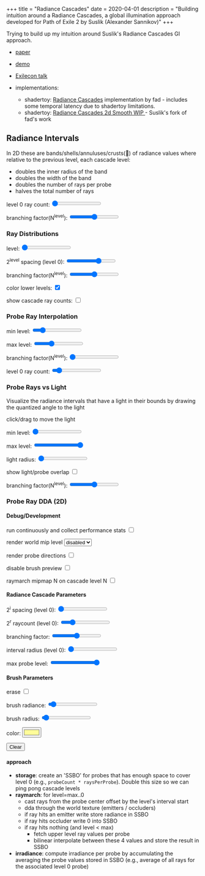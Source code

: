 +++
title = "Radiance Cascades"
date = 2020-04-01
description = "Building intuition around a Radiance Cascades, a global illumination approach developed for Path of Exile 2 by Suslik (Alexander Sannikov)"
+++

Trying to build up my intuition around Suslik's Radiance Cascades GI approach.
- [paper](https://drive.google.com/file/d/1L6v1_7HY2X-LV3Ofb6oyTIxgEaP4LOI6/view?usp=sharing)
- [demo](https://www.youtube.com/watch?v=xkJ6i2N32Pc)
- [Exilecon talk](https://www.youtube.com/watch?v=B-ODrtmtpzM)

- implementations:
  - shadertoy: [Radiance Cascades](https://www.shadertoy.com/view/mtlBzX) implementation by fad - includes some temporal latency due to shadertoy limitations.
  - shadertoy: [Radiance Cascades 2d Smooth WIP
 ](https://www.shadertoy.com/view/mlSfRD) - Suslik's fork of fad's work

## Radiance Intervals
In 2D these are bands/shells/annuluses/crusts(🍕) of radiance values where relative to the previous level, each cascade level:
- doubles the inner radius of the band
- doubles the width of the band
- doubles the number of rays per probe
- halves the total number of rays

<section id="radiance-intervals-2d-controls">
  <p>
  level 0 ray count: <input type="range" min="4" max="8" value="4" name="level-0-ray-count">
  </p>

  <p>
  branching factor(N<sup>level</sup>): <input type="range" min="1" max="3" value="2" name="branching-factor">
  </p>
</section>

<section class="center-align">
  <canvas id="radiance-intervals-2d-canvas" width="1024" height="1024"></canvas>
</section>

<script>
  // tuck this into a scope so we can have multiple interactive context2ds on this page
  {
    // Setup
    let canvas = document.getElementById('radiance-intervals-2d-canvas');
    let state = {
      canvas: canvas,
      ctx: canvas.getContext('2d'),
      params: {
        levelSlider: -1,
        level0RayCountSlider: -1,
        colorLowerLevels: -1,
        showCascadeRayCounts: -1,
      }
    }

    const Param = (name, value) => {
      if (state.params[name] != value) {
        state.params[name] = value;
        return true;
      }
      return false;
    }


    // clear the canvas
    state.ctx.fillStyle = '#111';
    state.ctx.fillRect(0, 0, canvas.width, canvas.height);
    let levelCount = 6;
    let levelColors = [
      '#f3a833',
      '#9de64e',
      '#36c5f4',
      '#ffa2ac',
      '#cc99ff',
      '#ec273f',
      '#de5d3a'
    ]

    const DrawRadianceIntervals = () => {
      window.requestAnimationFrame(DrawRadianceIntervals)
      let dirty = false;
      let controlEl = document.getElementById('radiance-intervals-2d-controls')

      dirty = dirty || Param(
        'level0RayCountSlider',
        parseFloat(controlEl.querySelector('input[name="level-0-ray-count"]').value)
      )
      dirty = dirty || Param(
        'branchingFactor',
        parseFloat(controlEl.querySelector('input[name="branching-factor"]').value)
      )


      if (!dirty) {
        return
      }

      // clear the canvas
      state.ctx.fillStyle = '#111';
      state.ctx.fillRect(0, 0, canvas.width, canvas.height);
      state.ctx.lineWidth = 2;

      let centerX = Math.floor(state.canvas.width / 2.0)
      let centerY = Math.floor(state.canvas.height / 2.0)
      let startingProbeRadius = 16
      let levelPadding = 0
      // the number of rays cast at level 0
      let baseAngularSteps = state.params.level0RayCountSlider;
      let TAU = Math.PI * 2.0
      let angleOffset = Math.PI * 0.25

      for (var level=0; level <= levelCount; level++) {
        state.ctx.strokeStyle = levelColors[level];

        let radius = (startingProbeRadius << (level * state.params.branchingFactor)) - levelPadding;
        let prevRadius = level > 0
          ? (startingProbeRadius << ((level - 1) * state.params.branchingFactor)) - levelPadding
          : 0;

        if (prevRadius * 2.0 > canvas.width) {
          break
        }

        state.ctx.beginPath()
        state.ctx.moveTo(centerX + radius, centerY)
        state.ctx.arc(centerX, centerY, radius, 0, Math.PI*2.0)
        state.ctx.stroke();

        let angularSteps = baseAngularSteps << (level * state.params.branchingFactor)
        state.ctx.beginPath()
        for (let step = 0; step<angularSteps; step++) {
          let angle = TAU * (step + 0.5) / angularSteps;

          state.ctx.moveTo(centerX + Math.sin(angle) * prevRadius, centerY + Math.cos(angle) * prevRadius)
          state.ctx.lineTo(centerX + Math.sin(angle) * radius, centerY + Math.cos(angle) * radius)
        }
        state.ctx.stroke();
      }

    }

    DrawRadianceIntervals()

  }
</script>

### Ray Distributions

<section id="ray-distributions-2d-controls">
  <p>
  level: <input type="range" min="0" max="6" value="0" name="level-slider">
  </p>

  <p>
  2<sup>level</sup> spacing (level 0): <input type="range" min="0" max="6" value="4" name="i-slider">
  </p>

  <p>
  branching factor(N<sup>level</sup>): <input type="range" min="1" max="3" value="2" name="level-branching-factor">
  </p>

  <p>
  color lower levels: <input type="checkbox" value="1" checked name="color-lower-levels">
  </p>
  <p>
  show cascade ray counts: <input type="checkbox" value="1" name="show-cascade-ray-counts">
  </p>
</section>

<section class="center-align">
  <canvas id="ray-distributions-2d-canvas" width="1024" height="1024"></canvas>
</section>

<script>
  // tuck this into a scope so we can have multiple interactive context2ds on this page
  {
    // Setup
    let canvas = document.getElementById('ray-distributions-2d-canvas');
    let state = {
      canvas: canvas,
      ctx: canvas.getContext('2d'),
      params: {
        levelSlider: -1,
        colorLowerLevels: -1,
        showCascadeRayCounts: -1,
        i: 4,
      }
    }

    state.ctx.lineWidth = 2;

    const Param = (name, value) => {
      if (state.params[name] != value) {
        state.params[name] = value;
        return true;
      }
      return false;
    }

    const DrawRayDistributions2D = () => {
      window.requestAnimationFrame(DrawRayDistributions2D)

      let controlEl = document.getElementById('ray-distributions-2d-controls')

      // html sliders/checkboxes
      let dirty = false;
      dirty = dirty || Param(
        'levelSlider',
        parseFloat(controlEl.querySelector('input[name="level-slider"]').value)
      )

      dirty = dirty || Param(
        'i',
        parseFloat(controlEl.querySelector('input[name="i-slider"]').value)
      )

      dirty = dirty || Param(
        'branchingFactor',
        parseFloat(controlEl.querySelector('input[name="level-branching-factor"]').value)
      )

      dirty = dirty || Param(
        'colorLowerLevels',
        !!controlEl.querySelector('input[name="color-lower-levels"]').checked
      )

      dirty = dirty || Param(
        'showCascadeRayCounts',
        !!controlEl.querySelector('input[name="show-cascade-ray-counts"]').checked
      )

      if (!dirty) {
        return;
      }

      // clear the canvas
      state.ctx.fillStyle = '#111';
      state.ctx.fillRect(0, 0, canvas.width, canvas.height);

      let levelColors = ([
        '#f3a833',
        '#9de64e',
        '#36c5f4',
        '#ffa2ac',
        '#cc99ff',
        '#ec273f',
        '#de5d3a'
      ]).map((v,i) => {
        if (i == state.params.levelSlider || (i < state.params.levelSlider && state.params.colorLowerLevels)) {
          return v
        } else {
          return '#222'
        }
      });

      // Draw the actual cascades
      let levels = 6;
      let i = state.params.i;
      let startingProbeRadius = Math.pow(2, i);
      let baseAngularSteps = Math.max(4, Math.pow(2, i));
      let TAU = Math.PI * 2.0
      state.ctx.save()
      let scale = 4.0;
      state.ctx.scale(scale, scale);
      state.ctx.lineWidth = 1.0 / scale * 2.0;
      let radianceIntervalStart = 0;
      let cascadeRayCounts = [];
      for (let level=0; level<=state.params.levelSlider; level++) {
        let angularSteps = baseAngularSteps << (level * state.params.branchingFactor)
        let radius = startingProbeRadius << (level * state.params.branchingFactor)
        let diameter = radius * 2
        let prevRadius = level > 0 ? (startingProbeRadius << (level - 1)) : 0;

        state.ctx.strokeStyle = levelColors[level]
        state.ctx.fillStyle = '#f0f'
        let cascadeRayCount = 0;
        for (let x = 0; x<state.canvas.width; x+=diameter) {
          for (let y = 0; y<state.canvas.height; y+=diameter) {
            state.ctx.beginPath()
            let centerX = x + radius
            let centerY = y + radius
            for (let step = 0; step<angularSteps; step++) {
              let angle = TAU * (step + 0.5) / angularSteps;
              let dirX = Math.sin(angle)
              let dirY = Math.cos(angle)

              state.ctx.moveTo(centerX + dirX * prevRadius, centerY + dirY * prevRadius);
              state.ctx.lineTo(centerX + dirX * radius, centerY + dirY * radius)
              cascadeRayCount++;
            }
            state.ctx.stroke();
          }
        }
        cascadeRayCounts.push(cascadeRayCount);
        radianceIntervalStart = radius;
      }
      state.ctx.restore()
      if (state.params.showCascadeRayCounts) {
        let totalRays = 0;
        state.ctx.fillStyle = 'rgba(0, 0, 0, 0.75)'
        state.ctx.fillRect(0, 0, 230, 20 + 30 * (cascadeRayCounts.length + 1))
        state.ctx.fillStyle = 'white'
        state.ctx.font = '20px monospace'
        cascadeRayCounts.forEach((count, level) => {
          state.ctx.fillText(`level:${level} rays:${count}`, 20, 30 + level * 30)
          totalRays += count;
        })

        state.ctx.fillText(`total rays:${totalRays}`, 20, 30 + cascadeRayCounts.length * 30)
      }
    }

    DrawRayDistributions2D()
  }
</script>


### Probe Ray Interpolation

<section id="probe-interpolation-2d-controls">
  <p>
  min level: <input type="range" min="0" max="6" value="1" name="minLevel-slider">
  </p>
  <p>
  max level: <input type="range" min="0" max="6" value="2" name="maxLevel-slider">
  </p>

  <p>
  branching factor(N<sup>level</sup>): <input type="range" min="1" max="3" value="1" name="level-branching-factor">
  </p>

  <p>
  level 0 ray count: <input type="range" min="1" max="32" value="4" name="level-0-ray-count">
  </p>
</section>

<section class="center-align">
  <canvas id="probe-interpolation-2d-canvas" width="1024" height="1024"></canvas>
</section>

<script>
  // tuck this into a scope so we can have multiple interactive context2ds on this page
  {
    // Setup
    let canvas = document.getElementById('probe-interpolation-2d-canvas');
    let state = {
      canvas: canvas,
      ctx: canvas.getContext('2d'),
      params: {
        minLevel: 0,
        maxLevel: 6,
        level0RayCountSlider: 0,
      }
    }

    state.ctx.lineWidth = 2;

    const Param = (name, value) => {
      if (state.params[name] != value) {
        state.params[name] = value;
        return true;
      }
      return false;
    }

    const DrawRayDistributions2D = () => {
      window.requestAnimationFrame(DrawRayDistributions2D)
      let controlEl = document.getElementById('probe-interpolation-2d-controls');
      // html sliders/checkboxes
      let dirty = false;
      dirty = dirty || Param(
        'minLevel',
        parseFloat(controlEl.querySelector('input[name="minLevel-slider"]').value)
      )
      dirty = dirty || Param(
        'maxLevel',
        parseFloat(controlEl.querySelector('input[name="maxLevel-slider"]').value)
      )

      dirty = dirty || Param(
        'branchingFactor',
        parseFloat(controlEl.querySelector('input[name="level-branching-factor"]').value)
      )

      dirty = dirty || Param(
        'level0RayCountSlider',
        parseFloat(controlEl.querySelector('input[name="level-0-ray-count"]').value)
      )

      if (!dirty) {
        return;
      }

      // clear the canvas
      state.ctx.fillStyle = '#111';
      state.ctx.fillRect(0, 0, canvas.width, canvas.height);

      let levelColors = [
        '#f3a833',
        '#9de64e',
        '#36c5f4',
        '#ffa2ac',
        '#cc99ff',
        '#ec273f',
        '#de5d3a'
      ]

      // Draw the actual cascades
      let levels = 6;
      let startingProbeRadius = 64;
      let baseAngularSteps = state.params.level0RayCountSlider
      let TAU = Math.PI * 2.0

      let radianceIntervalStart = 0;
      let cascadeRayCounts = [];
      let diameter = startingProbeRadius * 2
      let levelPadding = 0
      for (let level=state.params.minLevel; level<=state.params.maxLevel; level++) {
        let angularSteps = baseAngularSteps << (level * state.params.branchingFactor)
        let radius = (startingProbeRadius << (level * state.params.branchingFactor)) - levelPadding
        let prevRadius = level > 0
          ? (startingProbeRadius << ((level - 1) * state.params.branchingFactor))  - levelPadding
          : 0;

        state.ctx.strokeStyle = levelColors[level]
        state.ctx.fillStyle = '#f0f'
        let cascadeRayCount = 0;
        for (let x = 0; x<state.canvas.width; x+=diameter) {
          for (let y = 0; y<state.canvas.height; y+=diameter) {
            state.ctx.beginPath()
            let centerX = x + startingProbeRadius
            let centerY = y + startingProbeRadius
            for (let step = 0; step<angularSteps; step++) {
              let angle = TAU * (step + 0.5) / angularSteps;
              let dirX = Math.sin(angle)
              let dirY = Math.cos(angle)

              state.ctx.moveTo(centerX + dirX * prevRadius, centerY + dirY * prevRadius);

              state.ctx.lineTo(centerX + dirX * radius, centerY + dirY * radius)
              cascadeRayCount++;
            }
            state.ctx.stroke();
          }
        }
      }
    }

    DrawRayDistributions2D()
  }
</script>

### Probe Rays vs Light

Visualize the radiance intervals that have a light in their bounds by drawing the quantized angle to the light

click/drag to move the light
<section id="probe-rays-vs-light-controls">
  <p>
  min level: <input type="range" min="0" max="6" value="0" name="minLevel-slider">
  </p>
  <p>
  max level: <input type="range" min="0" max="6" value="6" name="maxLevel-slider">
  </p>
  <p>
  light radius: <input type="range" min="16" max="500" value="1" name="lightRadius-slider">
  </p>

  <p>
  show light/probe overlap <input type="checkbox" value="1" name="showProbeOverlapCheckbox" />
  </p>

  <p>
    branching factor(N<sup>level</sup>): <input type="range" min="1" max="3" value="2" name="level-branching-factor">
  </p>
</section>
<section class="center-align">
  <canvas id="probe-rays-vs-light-canvas" width="1024" height="1024"></canvas>
</section>


<script>
  // tuck this into a scope so we can have multiple interactive context2ds on this page
  {
    // Setup
    let canvas = document.getElementById('probe-rays-vs-light-canvas');
    let state = {
      canvas: canvas,
      ctx: canvas.getContext('2d'),
      params: {
        minLevel: 0,
        maxLevel: 6,
        lightRadius: 5,
      },
      lightPos: [0, 0],
      positionedWithMouse: false,
      mouseIsDown: false,
      lastMouseDown: [0, 0],
      dirty: true,
    }

    state.ctx.lineWidth = 2;

    const Param = (name, value) => {
      if (state.params[name] != value) {
        state.params[name] = value;
        return true;
      }
      return false;
    }

    const ComputeOffset = (el, offset) => {
      if (!el) {
        return offset
      }

      offset.left += el.offsetLeft
      offset.top += el.offsetTop
      return ComputeOffset(el.parentOffset, offset)
    }

    const Min = Math.min
    const Max = Math.max
    const Pow = Math.pow
    const Sqrt = Math.sqrt
    const Clamp = (v, lo, hi) => {
      return v < lo ? lo : (v > hi ? hi : v);
    }

    const MoveLight = (x, y) => {
      let ratioX = canvas.width / canvas.clientWidth
      let ratioY = canvas.height / canvas.clientHeight

      state.lightPos[0] = x * ratioX
      state.lightPos[1] = y * ratioY

      state.lightPos[0] = Clamp(
        state.lightPos[0],
        0,
        canvas.width
      )

      state.lightPos[1] = Clamp(
        state.lightPos[1],
        0,
        canvas.height
      )

      state.positionedWithMouse = true
      state.dirty = true
    }

    window.addEventListener("mouseup", e => {
      state.mouseIsDown = false
    })

    canvas.addEventListener("mousedown", (e) => {
      state.mouseIsDown = true
      MoveLight(e.offsetX, e.offsetY)
      e.preventDefault()
    }, { passive: false })

    canvas.addEventListener("mousemove", e => {
      if (state.mouseIsDown) {
        MoveLight(e.offsetX, e.offsetY)
        e.preventDefault()
      }
    }, { passive: false })

    canvas.addEventListener("touchstart", (e) => {
      if (e.touches.length == 1) {
        state.mouseIsDown = true
        let touch = e.touches[0]

        let rect = e.target.getBoundingClientRect();
        MoveLight(touch.clientX - rect.x, touch.clientY - rect.y)
        e.preventDefault()
      }
    }, { passive: false })

    canvas.addEventListener("touchmove", e => {
      if (e.touches.length == 1) {
        if (state.mouseIsDown) {
          let touch = e.touches[0]
          let rect = e.target.getBoundingClientRect();
          MoveLight(touch.clientX - rect.x, touch.clientY - rect.y)
          e.preventDefault()
        }
      }
    }, { passive: false })


    // clear the canvas
    state.ctx.fillStyle = '#111';
    state.ctx.fillRect(0, 0, canvas.width, canvas.height);
    let levelCount = 0;
    let levelColors = [
      '#f3a833',
      '#9de64e',
      '#36c5f4',
      '#ffa2ac',
      '#cc99ff',
      '#ec273f',
      '#de5d3a',
      '#006554',
    ]

    const AngleTo = (ax, ay, bx, by) => {
      let dx = ax - bx
      let dy = ay - by

      let angle = Math.atan2(dx, dy);
      return angle < 0 ? Math.PI * 2 + angle : angle
    }


    /*
      Calculate the intersection of a ray and a sphere
      The line segment is defined from p1 to p2
      The sphere is of radius r and centered at sc
      There are potentially two points of intersection given by
      p = p1 + mu1 (p2 - p1)
      p = p1 + mu2 (p2 - p1)
      Return FALSE if the ray doesn't intersect the sphere.
      see: http://paulbourke.net/geometry/circlesphere/
    */
    const RaySphere = (p1, p2, sc, r) => {
      let dp = [
        p2[0] - p1[0],
        p2[1] - p1[1]
      ]

      let a = dp[0] * dp[0] + dp[1] * dp[1];
      let b = 2 * (dp[0] * (p1[0] - sc[0]) + dp[1] * (p1[1] - sc[1]));
      let c = sc[0] * sc[0] + sc[1] * sc[1];
      c += p1[0] * p1[0] + p1[1] * p1[1];
      c -= 2 * (sc[0] * p1[0] + sc[1] * p1[1]);
      c -= r * r;
      let bb4ac = b * b - 4 * a * c;
      if (Math.abs(a) < 1e-10 || bb4ac < 0) {
        return false;
      }
      return [
        (-b + Sqrt(bb4ac)) / (2 * a),
        (-b - Sqrt(bb4ac)) / (2 * a)
      ]
    }

    const DrawRaysVsLight = () => {
      window.requestAnimationFrame(DrawRaysVsLight)

      let controlEl = document.getElementById('probe-rays-vs-light-controls');

      state.dirty = state.dirty || Param(
        'minLevel',
        parseFloat(controlEl.querySelector('input[name="minLevel-slider"]').value)
      )
      state.dirty = state.dirty || Param(
        'maxLevel',
        parseFloat(controlEl.querySelector('input[name="maxLevel-slider"]').value)
      )

      state.dirty = state.dirty || Param(
        'lightRadius',
        parseFloat(controlEl.querySelector('input[name="lightRadius-slider"]').value)
      )

      state.dirty = state.dirty || Param(
        'showProbeOverlap',
        !!controlEl.querySelector('input[name="showProbeOverlapCheckbox"]').checked
      )

      state.dirty = state.dirty || Param(
        'branchingFactor',
        parseFloat(controlEl.querySelector('input[name="level-branching-factor"]').value)
      )


      if (!state.dirty) {
        return
      }
      state.dirty = false;

      // clear the canvas
      state.ctx.fillStyle = '#111';
      state.ctx.fillRect(0, 0, canvas.width, canvas.height);


      let centerX = Math.floor(state.canvas.width / 2.0)
      let centerY = Math.floor(state.canvas.height / 2.0)
      let lightDistanceFromCenter =  state.canvas.width * 0.25

      let lightSpeed = 0.0001
      // position a light
      if (!state.positionedWithMouse) {
        let t = Date.now() * lightSpeed
        t = Math.PI - 0.4
        state.lightPos[0] = centerX + Math.sin(t) * lightDistanceFromCenter + 90
        state.lightPos[1] = centerY + Math.cos(t) * lightDistanceFromCenter
      }

      // draw the probes that are affected by the light
      let startingProbeRadius = 16;
      let baseAngularSteps = 4
      let TAU = Math.PI * 2.0


      // draw a light
      state.ctx.strokeStyle = 'white'
      state.ctx.beginPath()
      state.ctx.moveTo(state.lightPos[0] + state.params.lightRadius, state.lightPos[1]);
      state.ctx.arc(state.lightPos[0], state.lightPos[1], state.params.lightRadius, 0, Math.PI * 2.0)
      state.ctx.stroke();


      if (state.params.showProbeOverlap) {
        for (let level=state.params.minLevel; level<=state.params.maxLevel; level++) {

          let angularSteps = baseAngularSteps << (level * state.params.branchingFactor)
          let stepAngle = TAU / angularSteps
          let radius = startingProbeRadius << (level * state.params.branchingFactor)
          let diameter = radius * 2
          let prevRadius = level > 0 ? (startingProbeRadius << (level - 1)) : 0;
          // let bandSize = radius - radianceIntervalStart

          state.ctx.strokeStyle = levelColors[level]
          state.ctx.fillStyle = '#f0f'

          for (let x = 0; x<state.canvas.width; x+=diameter) {
            for (let y = 0; y<state.canvas.height; y+=diameter) {
              let probeCenterX = x + radius
              let probeCenterY = y + radius
              let dist = Math.sqrt(
                Math.pow(probeCenterX - state.lightPos[0], 2) +
                Math.pow(probeCenterY - state.lightPos[1], 2)
              )

              let inLight = dist <= radius && state.params.lightRadius > radius
              let inInterval = (
                dist + state.params.lightRadius >= prevRadius &&
                dist - state.params.lightRadius <= radius
              ) || inLight

              if (!inInterval) {
                continue;
              }


              let dx = state.lightPos[0] - probeCenterX
              let dy = state.lightPos[1] - probeCenterY
              let lightAngle = AngleTo( state.lightPos[0], state.lightPos[1], probeCenterX, probeCenterY)
              for (let step = 0; step<angularSteps; step++) {
                let angle = TAU * (step + 0.5) / angularSteps
                let nextAngle = TAU * (step + 1 + 0.5) / angularSteps
                let inAngle = lightAngle >= angle && lightAngle <= nextAngle;


                state.ctx.strokeStyle = "#444";
                state.ctx.beginPath()
                let dirX = Math.sin(angle)
                let dirY = Math.cos(angle)

                state.ctx.moveTo(
                  probeCenterX + dirX * prevRadius,
                  probeCenterY + dirY * prevRadius
                );

                state.ctx.lineTo(
                  probeCenterX + dirX * radius,
                  probeCenterY + dirY * radius
                )
                state.ctx.stroke();
              }
            }
          }
        }
      }

      for (let level=state.params.minLevel; level<=state.params.maxLevel; level++) {

        let angularSteps = baseAngularSteps << (level * state.params.branchingFactor)
        let stepAngle = TAU / angularSteps

        let radius = startingProbeRadius << (level * state.params.branchingFactor)
        let diameter = radius * 2
        let prevRadius = level > 0
          ? (startingProbeRadius << ((level - 1) * state.params.branchingFactor))
          : 0;

        for (let x = 0; x<state.canvas.width; x+=diameter) {
          for (let y = 0; y<state.canvas.height; y+=diameter) {
            let probeCenterX = x + radius
            let probeCenterY = y + radius
            let dist = Math.sqrt(
              Math.pow(probeCenterX - state.lightPos[0], 2) +
              Math.pow(probeCenterY - state.lightPos[1], 2)
            )

            let dirx = (probeCenterX - state.lightPos[0]) / dist
            let diry = (probeCenterY - state.lightPos[1]) / dist

            let inLight = dist <= (state.params.lightRadius - radius) && state.params.lightRadius > radius
            let inInterval = (
              dist + state.params.lightRadius >= prevRadius &&
              dist - state.params.lightRadius <= radius
            ) || inLight
            if (!inInterval) {
              continue;
            }

            for (let step = 0; step<angularSteps; step++) {
              let angle = TAU * (step + 0.5) / angularSteps;
              let nextAngle = TAU * (step + 1.0 + 0.5) / angularSteps;

              state.ctx.beginPath()

              let dirX = Math.sin(angle)
              let dirY = Math.cos(angle)

              let result = RaySphere(
                [
                  probeCenterX + dirX * prevRadius,
                  probeCenterY + dirY * prevRadius
                ],
                [
                  probeCenterX + dirX * radius,
                  probeCenterY + dirY * radius
                ],
                state.lightPos,
                state.params.lightRadius
              )


              if (!result) {
                continue;
              }

              let valid = !(result[0] < 0 && result[1] < 0)
              if (!valid) {
                continue;
              }

              state.ctx.strokeStyle = levelColors[level]


              state.ctx.moveTo(
                probeCenterX + dirX * prevRadius,
                probeCenterY + dirY * prevRadius
              );

              state.ctx.lineTo(
                probeCenterX + dirX * radius,
                probeCenterY + dirY * radius
              )
              state.ctx.stroke();
            }
          }
        }
      }
    }

    DrawRaysVsLight()

  }
</script>

### Probe Ray DDA (2D)

<section id="probe-ray-dda-2d-controls">
  <h4>Debug/Development</h4>
  <div class="indent">
  <p class="debugPerformance-control">
    run continuously and collect performance stats <input type="checkbox" value="1" />
    <span class="timestamp-query-unavailable error" style="display:none">unavailabe, look in the javascript console for "timestamp-query"</span>
  </p>

  <p class="debugWorldMipmapLevelRender-control">
  render world mip level
  <select>
    <option value="-1">disabled</option>
    <option value="0">0</option>
    <option value="1">1</option>
    <option value="2">2</option>
    <option value="3">3</option>
    <option value="4">4</option>
    <option value="5">5</option>
    <option value="6">6</option>
    <option value="7">7</option>
    <option value="8">8</option>
    <option value="9">9</option>
  </select>
  </p>

  <p>
    render probe directions <input type="checkbox" value="1" name="debug-probe-directions-mode" />
  </p>

  <p class="debugDisbleBrushPreview-control">
    disable brush preview <input type="checkbox" value="1" />
  </p>

  <p class="debugRaymarchMipmaps-control">
    raymarch mipmap N on cascade level N <input type="checkbox" value="1" />
  </p>
  </div>


  <h4>Radiance Cascade Parameters</h4>
  <div class="indent">
  <p class="probeRadius-control">
    2<sup>i</sup> spacing (level 0): <input type="range" min="1" max="9" value="1">
    <output></output>
  </p>

  <p class="probeRayCount-control">
    2<sup>r</sup> raycount (level 0): <input type="range" min="1" max="6" value="2">
    <output></output>
  </p>

  <p class="branchingFactor-control">
    branching factor: <input type="range" min="1" max="3" value="2">
    <output></output>
  </p>

  <p class="intervalRadius-control">
    interval radius (level 0): <input type="range" min="0" max="1024" value="5">
    <output></output>
  </p>

  <p class="maxProbeLevel-control">
    max probe level: <input type="range" min="0" max="10" value="10">
    <output></output>
  </p>
  </div>

  <h4>Brush Parameters</h4>
  <div class="indent">

  <p>
  erase <input type="checkbox" value="1" name="brush-erase-mode" />
  </p>

  <p class="brushOpacity-control" style="display:none">
    brush opacity: <input type="range" min="0" max="255" value="255" step="1">
    <output></output>
  </p>

  <p class="brushRadiance-control">
    brush radiance: <input type="range" min="0" max="20" value="1" step="0.01">
    <output></output>
  </p>

   <p class="brushRadius-control">
    brush radius: <input type="range" min="2" max="100" value="5">
    <output></output>
  </p>

  <p>
  color: <input type="color" name="brush-color-selector" value="#FFFC99">
  </p>

  <p>
    <button name="clear-button">Clear</button>
  </p>
  </div>
</section>


<section class="center-align">
  <canvas id="probe-ray-dda-2d-canvas" width="1024" height="1024"></canvas>
</section>
<script src="probe-ray-dda-2d.js" defer></script>

#### approach

- __storage__: create an 'SSBO' for probes that has enough space to cover level 0 (e.g., `probeCount * raysPerProbe`). Double this size so we can ping pong cascade levels
- __raymarch__: for level=max..0
  - cast rays from the probe center offset by the level's interval start
  - dda through the world texture (emitters / occluders)
  - if ray hits an emitter write store radiance in SSBO
  - if ray hits occluder write 0 into SSBO
  - if ray hits nothing (and level < max)
    - fetch upper level ray values per probe
    - bilinear interpolate between these 4 values and store the result in SSBO
- __irradiance__: compute irradiance per probe by accumulating the averaging the probe values stored in SSBO (e.g., average of all rays for the associated level 0 probe)

